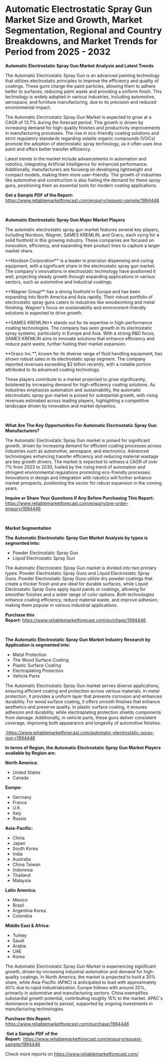 <p><h1>Automatic Electrostatic Spray Gun Market Size and Growth, Market Segmentation, Regional and Country Breakdowns, and Market Trends for Period from 2025 -  2032</h1></p><p><strong>Automatic Electrostatic Spray Gun Market Analysis and Latest Trends</strong></p>
<p><p>The Automatic Electrostatic Spray Gun is an advanced painting technology that utilizes electrostatic principles to improve the efficiency and quality of coatings. These guns charge the paint particles, allowing them to adhere better to surfaces, reducing paint waste and providing a uniform finish. This technology is widely adopted in various industries, including automotive, aerospace, and furniture manufacturing, due to its precision and reduced environmental impact.</p><p>The Automatic Electrostatic Spray Gun Market is expected to grow at a CAGR of 13.7% during the forecast period. This growth is driven by increasing demand for high-quality finishes and productivity improvements in manufacturing processes. The rise in eco-friendly coating solutions and strict regulatory standards regarding volatile organic compounds (VOCs) promote the adoption of electrostatic spray technology, as it often uses less paint and offers better transfer efficiency.</p><p>Latest trends in the market include advancements in automation and robotics, integrating Artificial Intelligence for enhanced performance. Additionally, manufacturers are focusing on developing lightweight and compact models, making them more user-friendly. The growth of industries like automotive and construction is also fueling the demand for these spray guns, positioning them as essential tools for modern coating applications.</p></p>
<p><strong>Get a Sample PDF of the Report:&nbsp;</strong> <a href="https://www.reliablemarketforecast.com/enquiry/request-sample/1994446?utm_campaign=3344&utm_medium=2&utm_source=Github&utm_content=ia&utm_term=10042025&utm_id=automatic-electrostatic-spray-gun">https://www.reliablemarketforecast.com/enquiry/request-sample/1994446</a></p>
<p>&nbsp;</p>
<p><strong>Automatic Electrostatic Spray Gun Major Market Players</strong></p>
<p><p>The automatic electrostatic spray gun market features several key players, including Nordson, Wagner, SAMES KREMLIN, and Graco, each vying for a solid foothold in this growing industry. These companies are focused on innovation, efficiency, and expanding their product lines to capture a larger market share.</p><p>**Nordson Corporation** is a leader in precision dispensing and curing equipment, with a significant share in the electrostatic spray gun market. The company's innovations in electrostatic technology have positioned it well, projecting steady growth through expanding applications in various sectors, such as automotive and industrial coatings.</p><p>**Wagner Group** has a strong foothold in Europe and has been expanding into North America and Asia rapidly. Their robust portfolio of electrostatic spray guns caters to industries like woodworking and metal finishing. Wagner's focus on sustainability and environment-friendly solutions is expected to drive growth.</p><p>**SAMES KREMLIN** stands out for its expertise in high-performance coating technologies. The company has seen growth in its electrostatic spray systems, particularly in Europe and Asia. With a strong R&D focus, SAMES KREMLIN aims to innovate solutions that enhance efficiency and reduce paint waste, further fueling their market expansion.</p><p>**Graco Inc.**, known for its diverse range of fluid handling equipment, has shown robust sales in its electrostatic spray segment. The company reported revenues exceeding $2 billion recently, with a notable portion attributed to its advanced coating technology.</p><p>These players contribute to a market projected to grow significantly, bolstered by increasing demand for high-efficiency coating solutions. As industries emphasize automation and sustainability, the automatic electrostatic spray gun market is poised for substantial growth, with rising revenues estimated across leading players, highlighting a competitive landscape driven by innovation and market dynamics.</p></p>
<p>&nbsp;</p>
<p><strong>What Are The Key Opportunities For Automatic Electrostatic Spray Gun Manufacturers?</strong></p>
<p><p>The Automatic Electrostatic Spray Gun market is poised for significant growth, driven by increasing demand for efficient coating processes across industries such as automotive, aerospace, and electronics. Advanced technologies enhancing transfer efficiency and reducing material wastage are key growth drivers. The market is expected to witness a CAGR of over 7% from 2023 to 2030, fueled by the rising trend of automation and stringent environmental regulations promoting eco-friendly processes. Innovations in design and integration with robotics will further enhance market prospects, positioning the sector for robust expansion in the coming years.</p></p>
<p><strong>Inquire or Share Your Questions If Any Before Purchasing This Report:</strong> <a href="https://www.reliablemarketforecast.com/enquiry/pre-order-enquiry/1994446?utm_campaign=3344&utm_medium=2&utm_source=Github&utm_content=ia&utm_term=10042025&utm_id=automatic-electrostatic-spray-gun">https://www.reliablemarketforecast.com/enquiry/pre-order-enquiry/1994446</a></p>
<p>&nbsp;</p>
<p><strong>Market Segmentation</strong></p>
<p><strong>The Automatic Electrostatic Spray Gun Market Analysis by types is segmented into:</strong></p>
<p><ul><li>Powder Electrostatic Spray Gun</li><li>Liquid Electrostatic Spray Gun</li></ul></p>
<p><p>The Automatic Electrostatic Spray Gun market is divided into two primary types: Powder Electrostatic Spray Guns and Liquid Electrostatic Spray Guns. Powder Electrostatic Spray Guns utilize dry powder coatings that create a thicker finish and are ideal for durable surfaces, while Liquid Electrostatic Spray Guns apply liquid paints or coatings, allowing for smoother finishes and a wider range of color options. Both technologies enhance coating efficiency, reduce material waste, and improve adhesion, making them popular in various industrial applications.</p></p>
<p><strong>Purchase this Report:&nbsp;</strong><a href="https://www.reliablemarketforecast.com/purchase/1994446?utm_campaign=3344&utm_medium=2&utm_source=Github&utm_content=ia&utm_term=10042025&utm_id=automatic-electrostatic-spray-gun">https://www.reliablemarketforecast.com/purchase/1994446</a></p>
<p>&nbsp;</p>
<p><strong>The Automatic Electrostatic Spray Gun Market Industry Research by Application is segmented into:</strong></p>
<p><ul><li>Metal Protection</li><li>The Wood Surface Coating</li><li>Plastic Surface Coating</li><li>Electroplating Protection</li><li>Vehicle Parts</li></ul></p>
<p><p>The Automatic Electrostatic Spray Gun market serves diverse applications, ensuring efficient coating and protection across various materials. In metal protection, it provides a uniform layer that prevents corrosion and enhances durability. For wood surface coating, it offers smooth finishes that enhance aesthetics and preserve quality. In plastic surface coating, it ensures adhesion and durability, while electroplating protection shields components from damage. Additionally, in vehicle parts, these guns deliver consistent coverage, improving both appearance and longevity of automotive finishes.</p></p>
<p><a href="https://www.reliablemarketforecast.com/automatic-electrostatic-spray-gun-r1994446?utm_campaign=3344&utm_medium=2&utm_source=Github&utm_content=ia&utm_term=10042025&utm_id=automatic-electrostatic-spray-gun">&nbsp;https://www.reliablemarketforecast.com/automatic-electrostatic-spray-gun-r1994446</a></p>
<p><strong>In terms of Region, the Automatic Electrostatic Spray Gun Market Players available by Region are:</strong></p>
<p>
    <p> <strong> North America: </strong>
        <ul>
            <li>United States</li>
            <li>Canada</li>
        </ul>
        </p> 
    <p> <strong> Europe: </strong>
        <ul>
            <li>Germany</li>
            <li>France</li>
            <li>U.K.</li>
            <li>Italy</li>
            <li>Russia</li>
        </ul>
        </p> 
    <p> <strong> Asia-Pacific: </strong>
        <ul>
            <li>China</li>
            <li>Japan</li>
            <li>South Korea</li>
            <li>India</li>
            <li>Australia</li>
            <li>China Taiwan</li>
            <li>Indonesia</li>
            <li>Thailand</li>
            <li>Malaysia</li>
        </ul>
        </p> 
    <p> <strong> Latin America: </strong>
        <ul>
            <li>Mexico</li>
            <li>Brazil</li>
            <li>Argentina Korea</li>
            <li>Colombia</li>
        </ul>
        </p> 
    <p> <strong> Middle East & Africa: </strong>
        <ul>
            <li>Turkey</li>
            <li>Saudi</li>
            <li>Arabia</li>
            <li>UAE</li>
            <li>Korea</li>
        </ul>
    </p>
    </p>
<p><p>The Automatic Electrostatic Spray Gun Market is experiencing significant growth, driven by increasing industrial automation and demand for high-quality coatings. In North America, the market is projected to hold a 30% share, while Asia-Pacific (APAC) is anticipated to lead with approximately 40% due to rapid industrialization. Europe follows with around 20%, primarily in automotive and manufacturing sectors. China exemplifies substantial growth potential, contributing roughly 15% to the market. APAC's dominance is expected to persist, supported by ongoing investments in manufacturing technologies.</p></p>
<p><strong>Purchase this Report: </strong><a href="https://www.reliablemarketforecast.com/purchase/1994446?utm_campaign=3344&utm_medium=2&utm_source=Github&utm_content=ia&utm_term=10042025&utm_id=automatic-electrostatic-spray-gun">https://www.reliablemarketforecast.com/purchase/1994446</a></p>
<p>&nbsp;<strong>Get a Sample PDF of the Report:&nbsp;&nbsp;</strong><a href="https://www.reliablemarketforecast.com/enquiry/request-sample/1994446?utm_campaign=3344&utm_medium=2&utm_source=Github&utm_content=ia&utm_term=10042025&utm_id=automatic-electrostatic-spray-gun">https://www.reliablemarketforecast.com/enquiry/request-sample/1994446</a></p>
<p><strong></strong></p>
<p>Check more reports on <a href="https://www.reliablemarketforecast.com/?utm_campaign=3344&utm_medium=2&utm_source=Github&utm_content=ia&utm_term=10042025&utm_id=automatic-electrostatic-spray-gun">https://www.reliablemarketforecast.com/</a></p>